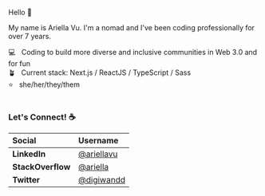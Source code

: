 Hello 👋  

My name is Ariella Vu. I'm a nomad and I've been coding professionally for over 7 years.

💻 &nbsp; Coding to build more diverse and inclusive communities in Web 3.0 and for fun<br />
🪴 &nbsp; Current stack: Next.js / ReactJS / TypeScript / Sass <br />
⭐️ &nbsp; she/her/they/them
<br /><br />

### Let's Connect! ☕️


|     Social  |     Username |
| :------------ | :------------ |
| **LinkedIn**   | [@ariellavu](https://www.linkedin.com/in/ariellavu)  |
| **StackOverflow**  | [@ariella](https://stackoverflow.com/users/4053142/ariella)  |
| **Twitter**  | [@digiwandd](https://twitter.com/digiwand_)  |

<!-- [![Ariella's GitHub stats](https://github-readme-stats.vercel.app/api?username=ariellanvu&count_private=true&show_icons=true&theme=dracula)
](https://github.com/ariellanvu/github-readme-stats) -->

<!-- [![Top Langs](https://github-readme-stats.vercel.app/api/top-langs/?username=ariellanvu&count_private=true&include_all_commits=true&show_icons=true&theme=cobalt)
](https://github.com/ariellanvu/github-readme-stats)
 -->

<!--
**ariellanvu/ariellanvu** is a ✨ _special_ ✨ repository because its `README.md` (this file) appears on your GitHub profile.

Here are some ideas to get you started:

- 🔭 I’m currently working on ...
- 🌱 I’m currently learning ...
- 👯 I’m looking to collaborate on ...
- 🤔 I’m looking for help with ...
- 💬 Ask me about ...
- 📫 How to reach me: ...
- 😄 Pronouns: ...
- ⚡ Fun fact: ...
-->
